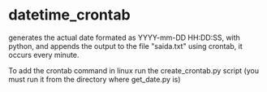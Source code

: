 # datetime_crontab
generates the actual date formated as YYYY-mm-DD HH:DD:SS, with python, and appends the output to the file "saida.txt" using crontab, it occurs every minute.

To add the crontab command in linux run the create_crontab.py script (you must run it from the directory where get_date.py is)
